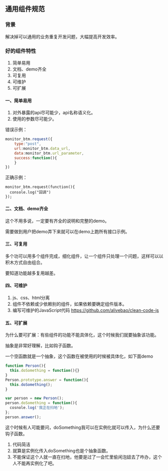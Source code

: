## 通用组件规范

### 背景

解决掉可以通用的业务重复开发问题，大幅提高开发效率。



### 好的组件特性

1. 简单易用
2. 文档、demo齐全
3. 可复用
4. 可维护
5. 可扩展



#### 一、简单易用

1. 对外暴露的api尽可能少，api名称语义化。
2. 使用的参数尽可能少。

错误示例：

```javascript
monitor_btm.request({
    type:"post",
    url:monitor_btm.data_url,
    data:monitor_btm.url_parameter,
    success:function(){
    }
})
```

正确示例：

```
monitor_btm.request(function(){
  console.log("回调")
});
```

#### 二、文档、demo齐全

这个不用多说，一定要有齐全的说明和完整的demo。

需要做到用户把demo弄下来就可以在demo上跑所有接口示例。



#### 三、可复用

多个功可以用多个组件完成，细化组件，让一个组件只处理一个问题，这样可以以积木方式自由组合。

要知道功能越多复用越差。



#### 四、可维护

1. js、css、html分离
2. 组件不依赖或少依赖别的组件，如果依赖要确定组件版本。
3. 编写可维护的JavaScript代码 https://github.com/alivebao/clean-code-js



#### 五、可扩展

 为什么要可扩展：有些组件的功能不能具体化，这个时候我们就要抽象该功能。

抽象是非常好理解，比如钩子函数。

一个空函数就是一个抽象，这个函数在被使用的时候被具体化，如下面demo

```javascript
function Person(){
  this.doSomething = function(){}
}
Person.prototype.answer = function(){
  this.doSomething();
}

var person = new Person();
person.doSomething = function(){
  cosnole.log('我正在扫地');
};
person.answer();
```

这个时候有人可能要问，doSomething我可以在实例化就可以传入，为什么还要钩子函数。

1. 代码简洁
2. 就算是实例化传入doSomething也是个抽象函数。
3. 不能保证这个人就一直在扫地，他要是过了一会忙里偷闲泡妞去了咋办，这个人不能再实例化了吧。

















